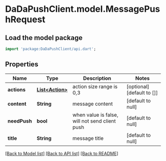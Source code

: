 # DaDaPushClient.model.MessagePushRequest

## Load the model package
```dart
import 'package:DaDaPushClient/api.dart';
```

## Properties
Name | Type | Description | Notes
------------ | ------------- | ------------- | -------------
**actions** | [**List&lt;Action&gt;**](Action.md) | action size range is 0,3 | [optional] [default to []]
**content** | **String** | message content | [default to null]
**needPush** | **bool** | when value is false, will not send client push | [default to null]
**title** | **String** | message title | [default to null]

[[Back to Model list]](../README.md#documentation-for-models) [[Back to API list]](../README.md#documentation-for-api-endpoints) [[Back to README]](../README.md)


